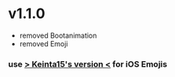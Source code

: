 # v1.1.0

- removed Bootanimation
- removed Emoji  

### use [> Keinta15's version <](https://github.com/Keinta15/Magisk-iOS-Emoji) for iOS Emojis
